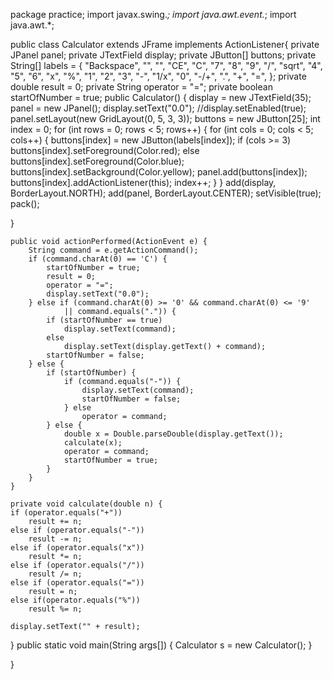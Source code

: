 package practice;
import javax.swing.*;
import java.awt.event.*;
import java.awt.*;

public class Calculator extends JFrame implements ActionListener{
	private JPanel panel;
	private JTextField display;
	private JButton[] buttons;
	private String[] labels = { "Backspace", "", "", "CE", "C", "7", "8", "9",
			"/", "sqrt", "4", "5", "6", "x", "%", "1", "2", "3", "-", "1/x",
			"0", "-/+", ".", "+", "=", };
	private double result = 0;
	private String operator = "=";
	private boolean startOfNumber = true;
	public Calculator() {
		display = new JTextField(35);
		panel = new JPanel();
		display.setText("0.0");
		//display.setEnabled(true);
		panel.setLayout(new GridLayout(0, 5, 3, 3));
		buttons = new JButton[25];
		int index = 0;
		for (int rows = 0; rows < 5; rows++) {
			for (int cols = 0; cols < 5; cols++) {
				buttons[index] = new JButton(labels[index]);
				if (cols >= 3)
					buttons[index].setForeground(Color.red);
				else
					buttons[index].setForeground(Color.blue);
				buttons[index].setBackground(Color.yellow);
				panel.add(buttons[index]);
				buttons[index].addActionListener(this);
				index++;
			}
		}
		add(display, BorderLayout.NORTH);
		add(panel, BorderLayout.CENTER);
		setVisible(true);
		pack();
	

}

	public void actionPerformed(ActionEvent e) {
		String command = e.getActionCommand();
		if (command.charAt(0) == 'C') {
			startOfNumber = true;
			result = 0;
			operator = "=";
			display.setText("0.0");
		} else if (command.charAt(0) >= '0' && command.charAt(0) <= '9'
				|| command.equals(".")) {
			if (startOfNumber == true)
				display.setText(command);
			else
				display.setText(display.getText() + command);
			startOfNumber = false;
		} else {
			if (startOfNumber) {
				if (command.equals("-")) {
					display.setText(command);
					startOfNumber = false;
				} else
					operator = command;
			} else {
				double x = Double.parseDouble(display.getText());
				calculate(x);
				operator = command;
				startOfNumber = true;
			}
		}
	}
	
	private void calculate(double n) {
	if (operator.equals("+"))
		result += n;
	else if (operator.equals("-"))
		result -= n;
	else if (operator.equals("x"))
		result *= n;
	else if (operator.equals("/"))
		result /= n;
	else if (operator.equals("="))
		result = n;
	else if(operator.equals("%"))
		result %= n;
	
	display.setText("" + result);
}
	public static void main(String args[]) {
		Calculator s = new Calculator();
	}
	
}


